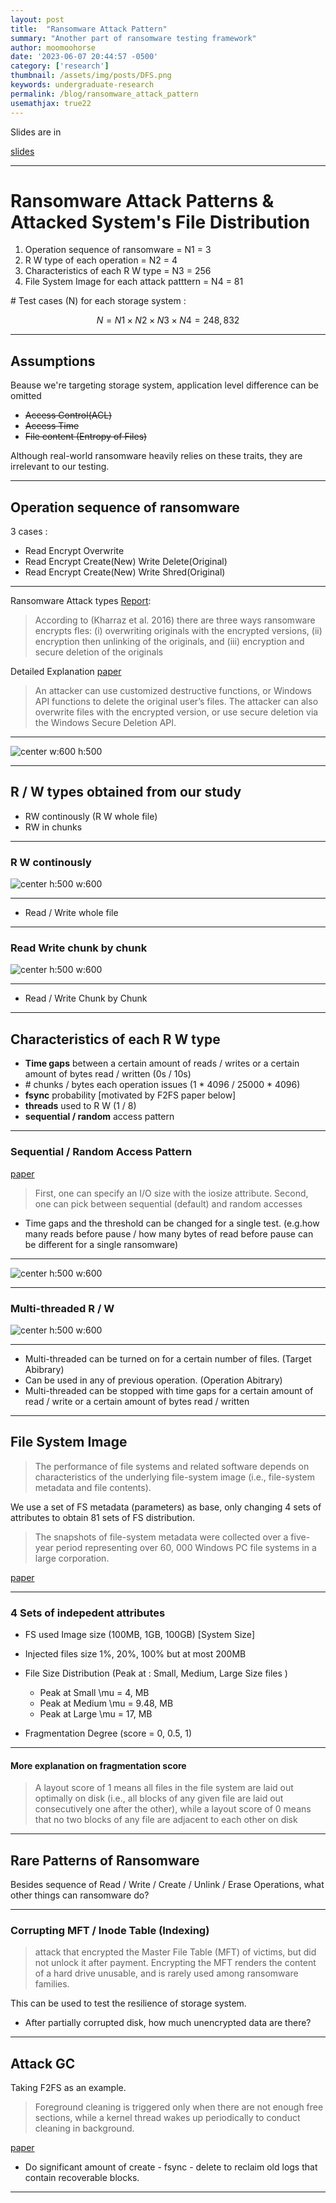 ```yaml
---
layout: post
title:  "Ransomware Attack Pattern"
summary: "Another part of ransomware testing framework"
author: moomoohorse
date: '2023-06-07 20:44:57 -0500'
category: ['research']
thumbnail: /assets/img/posts/DFS.png
keywords: undergraduate-research
permalink: /blog/ransomware_attack_pattern
usemathjax: true22
---
```



Slides are in 

[slides](../assets/slides/rans_attack_pattern.pdf)

---

# Ransomware Attack Patterns & Attacked System's File Distribution

1. Operation sequence of ransomware = N1 = 3
2. R W type of each operation       = N2 = 4
3. Characteristics of each R W type = N3 = 256
4. File System Image for each attack patttern = N4 = 81

\# Test cases (N) for each storage system :

$$
N = N1 \times N2 \times N3 \times N4 = 248,832
$$


---


## Assumptions

Beause we're targeting storage system, application level difference can be omitted 

- ~~Access Control(ACL)~~
- ~~Access Time~~
- ~~File content (Entropy of Files)~~

Although real-world ransomware heavily relies on these traits, they are irrelevant to our testing.


---

## Operation sequence of ransomware

3 cases :
- Read Encrypt Overwrite
- Read Encrypt Create(New) Write Delete(Original)
- Read Encrypt Create(New) Write Shred(Original)

---

Ransomware Attack types [Report](https://crimesciencejournal.biomedcentral.com/articles/10.1186/s40163-019-0097-9): 

> According to (Kharraz et al. 2016) there are three ways ransomware encrypts fles: (i) overwriting originals with the encrypted versions, (ii) encryption then unlinking of the originals, and (iii) encryption and secure deletion of the originals

Detailed Explanation [paper](https://www.usenix.org/system/files/conference/usenixsecurity16/sec16_paper_kharraz.pdf)

> An attacker can use customized destructive functions, or Windows API functions to delete the original user’s files. The attacker can also overwrite files with the encrypted version, or use secure deletion via the Windows Secure Deletion API.


---

![center w:600 h:500](../assets/img/posts/shrink_rans_att1.png)



---


## R / W types obtained from our study

- RW continously (R W whole file)
- RW in chunks

---

### R W continously 

![center h:500 w:600](../assets/img/posts/shrink_reovw.png)

---

- Read / Write whole file


---


### Read Write chunk by chunk

![center h:500 w:600](../assets/img/posts/shrink_rwcc.png)


---

- Read / Write Chunk by Chunk 

---

## Characteristics of each R W type 

- **Time gaps** between a certain amount of reads / writes or a certain amount of bytes read / written (0s / 10s)
- \# chunks / bytes each operation issues (1 * 4096 / 25000 * 4096)
- **fsync** probability [motivated by F2FS paper below]
- **threads** used to R W (1 / 8)
- **sequential / random** access pattern 
---

### Sequential / Random Access Pattern

[paper](https://www.usenix.org/system/files/login/articles/login_spring16_02_tarasov.pdf)

> First, one can specify an I/O size with the iosize attribute. Second, one can pick between sequential (default) and random accesses
- Time gaps and the threshold can be changed for a single test. (e.g.how many reads before pause / how many bytes of read before pause can be different for a single ransomware) 

---

![center h:500 w:600](../assets/img/posts/shrink_rwccc.png)




---

### Multi-threaded R / W


![center h:500 w:600](../assets/img/posts/shrink_rwmtt.png)

---

- Multi-threaded can be turned on for a certain number of files. (Target Abibrary)
- Can be used in any of previous operation. (Operation Abitrary)
- Multi-threaded can be stopped with time gaps for a certain amount of read / write or a certain amount of bytes read / written

--- 

## File System Image

> The performance of file systems and related software depends on characteristics of the underlying file-system image (i.e., file-system metadata and file contents).

We use a set of FS metadata (parameters) as base, only changing 4 sets of attributes to obtain 81 sets of FS distribution.

> The snapshots of file-system metadata were collected over a five-year period representing over 60, 000 Windows PC file systems in a large corporation.

[paper](https://www.usenix.org/legacy/events/fast09/tech/full_papers/agrawal/agrawal.pdf)

---

### 4 Sets of indepedent attributes 

* FS used Image size  (100MB, 1GB, 100GB) [System Size]
* Injected files size 1%, 20%, 100% but at most 200MB
* File Size Distribution (Peak at : Small, Medium, Large Size files )
  * Peak at Small \mu = 4,  MB
  * Peak at Medium \mu = 9.48, MB
  * Peak at Large \mu = 17, MB

* Fragmentation Degree (score = 0, 0.5, 1)

---

#### More explanation on fragmentation score

> A layout score of 1 means all files in the file system are laid out optimally on disk (i.e., all blocks of any given file are laid out consecutively one after the other), while a layout score of 0 means that no two blocks of any file are adjacent to each other on disk


---


## Rare Patterns of Ransomware

Besides sequence of Read / Write / Create / Unlink / Erase Operations, what other things can ransomware do?

---

### Corrupting MFT / Inode Table (Indexing)

> attack that encrypted the Master File Table (MFT) of victims, but did not unlock it after payment. Encrypting the MFT renders the content of a hard drive unusable, and is rarely used among ransomware families. 


This can be used to test the resilience of storage system.

- After partially corrupted disk, how much unencrypted data are there?


---

## Attack GC 

Taking F2FS as an example.

> Foreground cleaning is triggered only when there are not enough free sections, while a kernel thread wakes up periodically to conduct cleaning in background. 

[paper](https://www.usenix.org/system/files/conference/fast15/fast15-paper-lee.pdf)

* Do significant amount of create - fsync - delete to reclaim old logs that contain recoverable blocks. 
---


